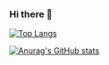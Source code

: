 ### Hi there 👋

[![Top Langs](https://github-readme-stats.vercel.app/api/top-langs/?username=GabrielleASP&hide_progress=true)](https://github.com/anuraghazra/github-readme-stats)

[![Anurag's GitHub stats](https://github-readme-stats.vercel.app/api?username=GabrielleASP)](https://github.com/anuraghazra/github-readme-stats)
